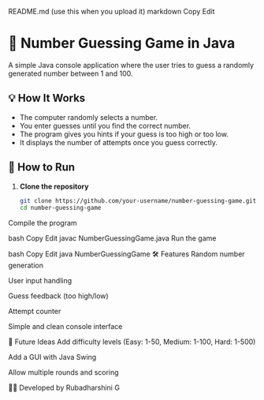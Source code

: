 README.md (use this when you upload it)
markdown
Copy
Edit
# 🎯 Number Guessing Game in Java

A simple Java console application where the user tries to guess a randomly generated number between 1 and 100.

## 💡 How It Works

- The computer randomly selects a number.
- You enter guesses until you find the correct number.
- The program gives you hints if your guess is too high or too low.
- It displays the number of attempts once you guess correctly.

## 🚀 How to Run

1. **Clone the repository**
   ```bash
   git clone https://github.com/your-username/number-guessing-game.git
   cd number-guessing-game
Compile the program

bash
Copy
Edit
javac NumberGuessingGame.java
Run the game

bash
Copy
Edit
java NumberGuessingGame
🛠️ Features
Random number generation

User input handling

Guess feedback (too high/low)

Attempt counter

Simple and clean console interface

🎯 Future Ideas
Add difficulty levels (Easy: 1-50, Medium: 1-100, Hard: 1-500)

Add a GUI with Java Swing

Allow multiple rounds and scoring

👩‍💻 Developed by
Rubadharshini G
